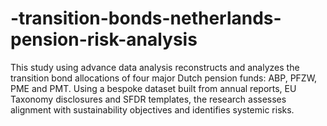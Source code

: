 # -transition-bonds-netherlands-pension-risk-analysis
This study using advance data analysis reconstructs and analyzes the transition bond allocations of four major Dutch pension funds: ABP, PFZW, PME and PMT. Using a bespoke dataset built from annual reports, EU Taxonomy disclosures and SFDR templates, the research assesses alignment with sustainability objectives and identifies systemic risks.
